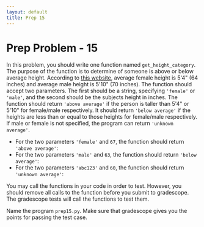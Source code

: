 ```yaml
---
layout: default
title: Prep 15
---
```


# Prep Problem - 15

In this problem, you should write one function named `get_height_category`.
The purpose of the function is to determine of someone is above or below average height.
According to [this website](http://worldpopulationreview.com/states/average-height-by-state/), average female height is 5'4" (64 inches) and average male height is 5'10" (70 inches).
The function should accept two parameters.
The first should be a string, specifying `'female'` or `'male'`, and the second should be the subjects height in inches.
The function should return `'above average'` if the person is taller than 5'4" or 5'10" for female/male respectively.
It should return `'below average'` if the heights are less than or equal to those heights for female/male respectively.
If male or female is not specified, the program can return `'unknown average'`.

* For the two parameters `'female'` and `67`, the function should return `'above average'`:
* For the two parameters `'male'` and `63`, the function should return `'below average'`:
* For the two parameters `'abc123'` and `60`, the function should return `'unknown average'`:

You may call the functions in your code in order to test.
However, you should remove all calls to the function before you submit to gradescope.
The gradescope tests will call the functions to test them.

Name the program `prep15.py`.
Make sure that gradescope gives you the points for passing the test case.

